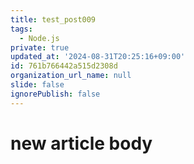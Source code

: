 ```yaml
---
title: test_post009
tags:
  - Node.js
private: true
updated_at: '2024-08-31T20:25:16+09:00'
id: 761b766442a515d2308d
organization_url_name: null
slide: false
ignorePublish: false
---
```

# new article body
